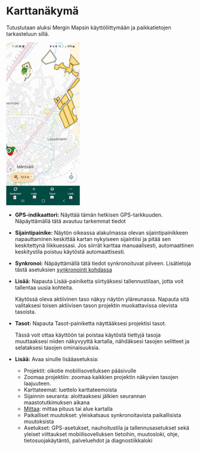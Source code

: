 # Karttanäkymä

Tutustutaan aluksi Mergin Mapsin käyttöliittymään ja paikkatietojen tarkasteluun sillä.

<img src="img/karttanäkymä.png" width="39%"/>

-   **GPS-indikaattori:** Näyttää tämän hetkisen GPS-tarkkuuden. Näpäyttämällä tätä avautuu tarkemmat tiedot

-   **Sijaintipainike:** Näytön oikeassa alakulmassa olevan sijaintipainikkeen napauttaminen keskittää kartan nykyiseen sijaintiisi ja pitää sen keskitettynä liikkuessasi. Jos siirrät karttaa manuaalisesti, automaattinen keskitystila poistuu käytöstä automaattisesti.

-   **Synkronoi:** Näpäyttämällä tätä tiedot synkronoituvat pilveen. Lisätietoja tästä asetuksien [synkronointi kohdassa](https://gispocoding.github.io/eip-peltomappi/yleiset_asetukset.html#mergin-mapsin-synkronointi-mobiilisovelluksessa)

-   **Lisää:** Napauta Lisää-painiketta siirtyäksesi tallennustilaan, jotta voit tallentaa uusia kohteita.

    Käytössä oleva aktiivinen taso näkyy näytön yläreunassa. Napauta sitä valitaksesi toisen aktiivisen tason projektin muokattavissa olevista tasoista.

-   **Tasot:** Napauta Tasot-painiketta näyttääksesi projektisi tasot.

    Tässä voit ottaa käyttöön tai poistaa käytöstä tiettyjä tasoja muuttaaksesi niiden näkyvyyttä kartalla, nähdäksesi tasojen selitteet ja selataksesi tasojen ominaisuuksia.

-   **Lisää:** Avaa sinulle lisääasetuksia:

    -   Projektit: oikotie mobiilisovelluksen pääsivulle
    -   Zoomaa projektiin: zoomaa kaikkien projektin näkyvien tasojen laajuuteen.
    -   Karttateemat: luettelo karttateemoista
    -   Sijainnin seuranta: aloittaaksesi jälkien seurannan maastotutkimuksen aikana
    -   [Mittaa](https://gispocoding.github.io/eip-peltomappi/mittaus.html): mittaa pituus tai alue kartalla
    -   Paikalliset muutokset: yleiskatsaus synkronoitavista paikallisista muutoksista
    -   Asetukset: GPS-asetukset, nauhoitustila ja tallennusasetukset sekä yleiset viittaukset mobiilisovelluksen tietoihin, muutosloki, ohje, tietosuojakäytäntö, palveluehdot ja diagnostiikkaloki
